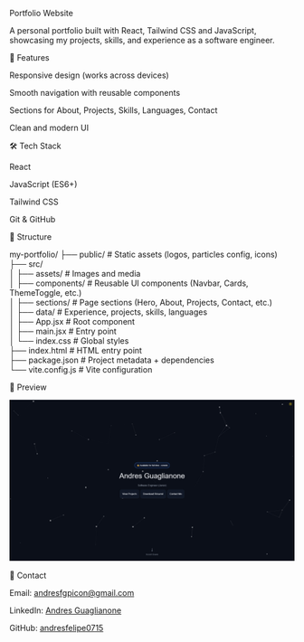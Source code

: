 Portfolio Website

A personal portfolio built with React, Tailwind CSS and JavaScript, showcasing my projects, skills, and experience as a software engineer.

🚀 Features

Responsive design (works across devices)

Smooth navigation with reusable components

Sections for About, Projects, Skills, Languages, Contact

Clean and modern UI

🛠️ Tech Stack

React

JavaScript (ES6+)

Tailwind CSS

Git & GitHub

📂 Structure

my-portfolio/
├── public/          # Static assets (logos, particles config, icons)  
├── src/  
│   ├── assets/      # Images and media  
│   ├── components/  # Reusable UI components (Navbar, Cards, ThemeToggle, etc.)  
│   ├── sections/    # Page sections (Hero, About, Projects, Contact, etc.)  
│   ├── data/        # Experience, projects, skills, languages  
│   ├── App.jsx      # Root component  
│   ├── main.jsx     # Entry point  
│   └── index.css    # Global styles  
├── index.html       # HTML entry point  
├── package.json     # Project metadata + dependencies  
└── vite.config.js   # Vite configuration  

📸 Preview

![alt text](image.png)


📧 Contact

Email: andresfgpicon@gmail.com

LinkedIn: [Andres Guaglianone](https://www.linkedin.com/in/andres-guaglianone-935742267/)

GitHub: [andresfelipe0715](https://github.com/andresfelipe0715)